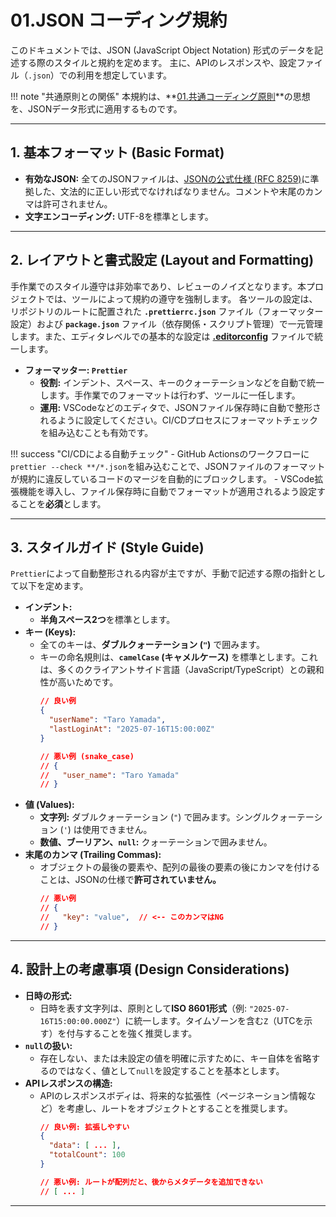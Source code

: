 # 01.JSON コーディング規約

このドキュメントでは、JSON (JavaScript Object Notation) 形式のデータを記述する際のスタイルと規約を定めます。
主に、APIのレスポンスや、設定ファイル（`.json`）での利用を想定しています。

!!! note "共通原則との関係"
    本規約は、**[01.共通コーディング原則](../../01_共通規則/01_共通コーディング原則.md)**の思想を、JSONデータ形式に適用するものです。

---

## 1. 基本フォーマット (Basic Format)

*   **有効なJSON:** 全てのJSONファイルは、[JSONの公式仕様 (RFC 8259)](https://www.rfc-editor.org/rfc/rfc8259.html)に準拠した、文法的に正しい形式でなければなりません。コメントや末尾のカンマは許可されません。
*   **文字エンコーディング:** UTF-8を標準とします。

---

## 2. レイアウトと書式設定 (Layout and Formatting)

手作業でのスタイル遵守は非効率であり、レビューのノイズとなります。本プロジェクトでは、ツールによって規約の遵守を強制します。
各ツールの設定は、リポジトリのルートに配置された **`.prettierrc.json`** ファイル（フォーマッター設定）および **`package.json`** ファイル（依存関係・スクリプト管理）で一元管理します。また、エディタレベルでの基本的な設定は **[.editorconfig](/.editorconfig)** ファイルで統一します。

*   **フォーマッター: `Prettier`**
    *   **役割:** インデント、スペース、キーのクォーテーションなどを自動で統一します。手作業でのフォーマットは行わず、ツールに一任します。
    *   **運用:** VSCodeなどのエディタで、JSONファイル保存時に自動で整形されるように設定してください。CI/CDプロセスにフォーマットチェックを組み込むことも有効です。

!!! success "CI/CDによる自動チェック"
    - GitHub Actionsのワークフローに`prettier --check **/*.json`を組み込むことで、JSONファイルのフォーマットが規約に違反しているコードのマージを自動的にブロックします。
    - VSCode拡張機能を導入し、ファイル保存時に自動でフォーマットが適用されるよう設定することを**必須**とします。

---

## 3. スタイルガイド (Style Guide)

`Prettier`によって自動整形される内容が主ですが、手動で記述する際の指針として以下を定めます。

*   **インデント:**
    *   **半角スペース2つ**を標準とします。
*   **キー (Keys):**
    *   全てのキーは、**ダブルクォーテーション (`"`)** で囲みます。
    *   キーの命名規則は、**`camelCase` (キャメルケース)** を標準とします。これは、多くのクライアントサイド言語（JavaScript/TypeScript）との親和性が高いためです。
        ```json
        // 良い例
        {
          "userName": "Taro Yamada",
          "lastLoginAt": "2025-07-16T15:00:00Z"
        }
        
        // 悪い例 (snake_case)
        // {
        //   "user_name": "Taro Yamada"
        // }
        ```
*   **値 (Values):**
    *   **文字列:** ダブルクォーテーション (`"`) で囲みます。シングルクォーテーション (`'`) は使用できません。
    *   **数値、ブーリアン、`null`:** クォーテーションで囲みません。
*   **末尾のカンマ (Trailing Commas):**
    *   オブジェクトの最後の要素や、配列の最後の要素の後にカンマを付けることは、JSONの仕様で**許可されていません。**
        ```json
        // 悪い例
        // {
        //   "key": "value",  // <-- このカンマはNG
        // }
        ```

---

## 4. 設計上の考慮事項 (Design Considerations)

*   **日時の形式:**
    *   日時を表す文字列は、原則として**ISO 8601形式**（例: `"2025-07-16T15:00:00.000Z"`）に統一します。タイムゾーンを含む`Z`（UTCを示す）を付与することを強く推奨します。
*   **`null`の扱い:**
    *   存在しない、または未設定の値を明確に示すために、キー自体を省略するのではなく、値として`null`を設定することを基本とします。
*   **APIレスポンスの構造:**
    *   APIのレスポンスボディは、将来的な拡張性（ページネーション情報など）を考慮し、ルートをオブジェクトとすることを推奨します。
        ```json
        // 良い例: 拡張しやすい
        {
          "data": [ ... ],
          "totalCount": 100
        }
        
        // 悪い例: ルートが配列だと、後からメタデータを追加できない
        // [ ... ]
        ```
---

